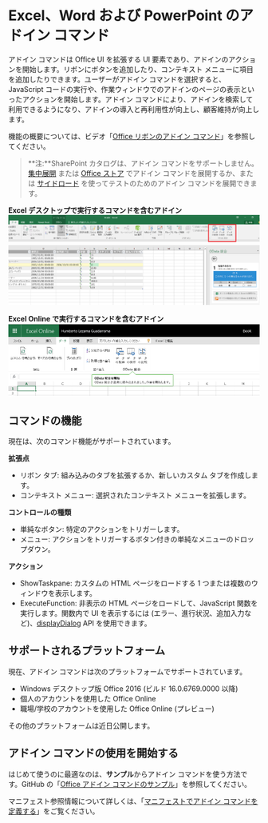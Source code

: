 # <a name="add-in-commands-for-excel-word-and-powerpoint"></a>Excel、Word および PowerPoint のアドイン コマンド

アドイン コマンドは Office UI を拡張する UI 要素であり、アドインのアクションを開始します。リボンにボタンを追加したり、コンテキスト メニューに項目を追加したりできます。ユーザーがアドイン コマンドを選択すると、JavaScript コードの実行や、作業ウィンドウでのアドインのページの表示といったアクションを開始します。アドイン コマンドにより、アドインを検索して利用できるようになり、アドインの導入と再利用性が向上し、顧客維持が向上します。

機能の概要については、ビデオ「[Office リボンのアドイン コマンド](https://channel9.msdn.com/events/Build/2016/P551)」を参照してください。

>**注:**SharePoint カタログは、アドイン コマンドをサポートしません。[集中展開](https://support.office.com/en-ie/article/Deploy-Office-Add-ins-in-the-Office-365-new-Admin-Center-737e8c86-be63-44d7-bf02-492fa7cd9c3f?ui=en-US&rs=en-IE&ad=IE) または [Office ストア](https://msdn.microsoft.com/en-us/library/jj220033.aspx) でアドイン コマンドを展開するか、または [サイドロード](https://dev.office.com/docs/add-ins/testing/create-a-network-shared-folder-catalog-for-task-pane-and-content-add-ins) を使ってテストのためのアドイン コマンドを展開できます。 

**Excel デスクトップで実行するコマンドを含むアドイン**
![アドイン コマンド](../../images/addincommands1.png)

**Excel Online で実行するコマンドを含むアドイン**
![アドイン コマンド](../../images/addincommands2.png)

## <a name="command-capabilities"></a>コマンドの機能
現在は、次のコマンド機能がサポートされています。

**拡張点**

- リボン タブ: 組み込みのタブを拡張するか、新しいカスタム タブを作成します。
- コンテキスト メニュー: 選択されたコンテキスト メニューを拡張します。 

**コントロールの種類**

- 単純なボタン: 特定のアクションをトリガーします。
- メニュー: アクションをトリガーするボタン付きの単純なメニューのドロップダウン。

**アクション**

- ShowTaskpane: カスタムの HTML ページをロードする 1 つまたは複数のウィンドウを表示します。
- ExecuteFunction: 非表示の HTML ページをロードして、JavaScript 関数を実行します。関数内で UI を表示するには (エラー、進行状況、追加入力など)、[displayDialog](http://dev.office.com/reference/add-ins/shared/officeui) API を使用できます。  

## <a name="supported-platforms"></a>サポートされるプラットフォーム
現在、アドイン コマンドは次のプラットフォームでサポートされています。

- Windows デスクトップ版 Office 2016 (ビルド 16.0.6769.0000 以降)
- 個人のアカウントを使用した Office Online
- 職場/学校のアカウントを使用した Office Online (プレビュー)

その他のプラットフォームは近日公開します。

## <a name="get-started-with-add-in-commands"></a>アドイン コマンドの使用を開始する

はじめて使うのに最適なのは、**サンプル**からアドイン コマンドを使う方法です。GitHub の「[Office アドイン コマンドのサンプル](https://github.com/OfficeDev/Office-Add-in-Commands-Samples/)」を参照してください。

マニフェスト参照情報について詳しくは、「[マニフェストでアドイン コマンドを定義する](http://dev.office.com/docs/add-ins/outlook/manifests/define-add-in-commands)」をご覧ください。





